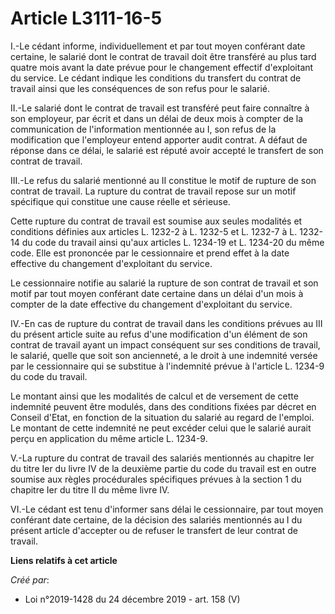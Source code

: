 # Article L3111-16-5

I.-Le cédant informe, individuellement et par tout moyen conférant date certaine, le salarié dont le contrat de travail doit
être transféré au plus tard quatre mois avant la date prévue pour le changement effectif d'exploitant du service. Le cédant
indique les conditions du transfert du contrat de travail ainsi que les conséquences de son refus pour le salarié.

II.-Le salarié dont le contrat de travail est transféré peut faire connaître à son employeur, par écrit et dans un délai de
deux mois à compter de la communication de l'information mentionnée au I, son refus de la modification que l'employeur entend
apporter audit contrat. A défaut de réponse dans ce délai, le salarié est réputé avoir accepté le transfert de son contrat de
travail.

III.-Le refus du salarié mentionné au II constitue le motif de rupture de son contrat de travail. La rupture du contrat de
travail repose sur un motif spécifique qui constitue une cause réelle et sérieuse.

Cette rupture du contrat de travail est soumise aux seules modalités et conditions définies aux articles L. 1232-2 à L.
1232-5 et L. 1232-7 à L. 1232-14 du code du travail ainsi qu'aux articles L. 1234-19 et L. 1234-20 du même code. Elle est
prononcée par le cessionnaire et prend effet à la date effective du changement d'exploitant du service.

Le cessionnaire notifie au salarié la rupture de son contrat de travail et son motif par tout moyen conférant date certaine
dans un délai d'un mois à compter de la date effective du changement d'exploitant du service.

IV.-En cas de rupture du contrat de travail dans les conditions prévues au III du présent article suite au refus d'une
modification d'un élément de son contrat de travail ayant un impact conséquent sur ses conditions de travail, le salarié,
quelle que soit son ancienneté, a le droit à une indemnité versée par le cessionnaire qui se substitue à l'indemnité prévue à
l'article L. 1234-9 du code du travail.

Le montant ainsi que les modalités de calcul et de versement de cette indemnité peuvent être modulés, dans des conditions
fixées par décret en Conseil d'Etat, en fonction de la situation du salarié au regard de l'emploi. Le montant de cette
indemnité ne peut excéder celui que le salarié aurait perçu en application du même article L. 1234-9.

V.-La rupture du contrat de travail des salariés mentionnés au chapitre Ier du titre Ier du livre IV de la deuxième partie du
code du travail est en outre soumise aux règles procédurales spécifiques prévues à la section 1 du chapitre Ier du titre II
du même livre IV.

VI.-Le cédant est tenu d'informer sans délai le cessionnaire, par tout moyen conférant date certaine, de la décision des
salariés mentionnés au I du présent article d'accepter ou de refuser le transfert de leur contrat de travail.

**Liens relatifs à cet article**

_Créé par_:

  - Loi n°2019-1428 du 24 décembre 2019 - art. 158 (V)
